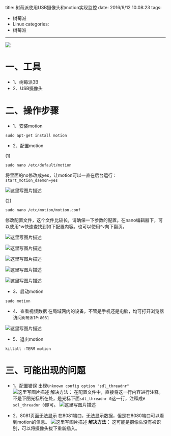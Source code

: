 title: 树莓派使用USB摄像头和motion实现监控
date: 2016/9/12 10:08:23
tags:
- 树莓派
- Linux
categories:
- 树莓派
---

![](http://od68ytlrn.bkt.clouddn.com/%E6%A0%91%E8%8E%93%E6%B4%BE3B.jpg)

# 一、工具
- 1、树莓派3B
- 2、USB摄像头

<!-- more -->

# 二、操作步骤
- 1、安装motion
```
sudo apt-get install motion
```

- 2、配置motion

(1)

```
sudo nano /etc/default/motion
```
将里面的no修改成yes，让motion可以一直在后台运行：`start_motion_daemon=yes`

![这里写图片描述](http://img.blog.csdn.net/20160912231833758)

(2)

```
sudo nano /etc/motion/motion.conf
```
修改配置文件，这个文件比较长，请确保一下参数的配置。在nano编辑器下，可以使用^w快速查找到如下配置内容。也可以使用^v向下翻页。

![这里写图片描述](http://img.blog.csdn.net/20160912231847133)

![这里写图片描述](http://img.blog.csdn.net/20160912231855620)

![这里写图片描述](http://img.blog.csdn.net/20160912231906196)

![这里写图片描述](http://img.blog.csdn.net/20160912232402108)

![这里写图片描述](http://img.blog.csdn.net/20160912232619513)

- 3、启动motion
```
sudo motion
```

- 4、查看视频数据
在局域网内的设备，不管是手机还是电脑，均可打开浏览器访问`树莓派IP:8081`

![这里写图片描述](http://img.blog.csdn.net/20160912232736471)

- 5、退出motion
```
killall -TERM motion
```


# 三、可能出现的问题
- 1、配置错误
出现`Unknown config option "sdl_threadnr"`
![这里写图片描述](http://img.blog.csdn.net/20160912232922786)
解决方法：
在配置文件中，直接将这一行内容进行注释。不是下图光标所在处，是光标下面`sdl_threadnr 0`这一行，注释成`# sdl_threadnr 0`即可。
![这里写图片描述](http://img.blog.csdn.net/20160912232932546)

- 2、8081页面无法显示
在8081端口，无法显示数据，但是在8080端口可以看到motion的信息。
![这里写图片描述](http://img.blog.csdn.net/20160912233127366)
**解决方法：**
这可能是摄像头没有被识别，可以将摄像头拔下重新插入。
